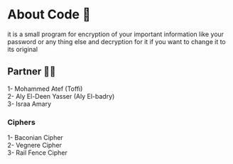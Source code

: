 # About Code 💫
it is a small program for encryption of your important information like your password or any thing else and decryption for it if you want to change it to its original 
## Partner 🤎💫
1- Mohammed Atef (Toffi)                
2- Aly El-Deen Yasser (Aly El-badry)    
3- Israa Amary                          
### Ciphers 
1- Baconian Cipher                      
2- Vegnere Cipher                       
3- Rail Fence Cipher                     
